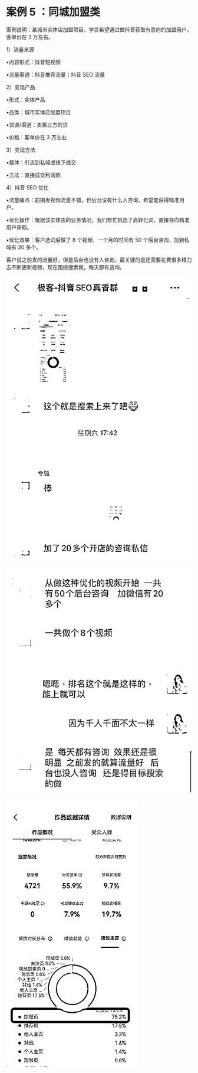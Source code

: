 # 案例 5 ：同城加盟类

案例说明：某城市实体店加盟项目，学员希望通过做抖音获取有意向的加盟用户，客单价在 3 万左右。

1）流量来源

•内容形式：抖音短视频

•流量渠道：抖音推荐流量；抖音 SEO 流量

2）变现产品

•形式：实体产品

•品类：城市实体店加盟项目

•货源/渠道：卖第三方的货

•价格：客单价在 3 万左右

3）变现方法

•载体：引流到私域或线下成交

•方法：直接成交利润款

4）抖音 SEO 优化

•流量痛点：前期发视频流量不错，但后台没有什么人咨询，希望能获得精准用户。

•优化操作：根据该实体店的业务情况，我们帮忙挑选了高转化词，直接导向精准用户获取。

•优化效果：客户选词后做了 8 个视频，一个月的时间有 50 个后台咨询，加到私域有 20 多个。

客户说之前发的流量好，但是后台也没有人咨询，最关键的是还需要花费很多精力去不断更新视频，现在围绕搜索做，每天都有咨询。

![](img/2bef37263ab8ca5a2b60b06c3425c35c.png)

![](img/19182ec81703950cc8effc32696e7baa.png)

![](img/3e80bd851b71df62403dedb8f33f1aeb.png)